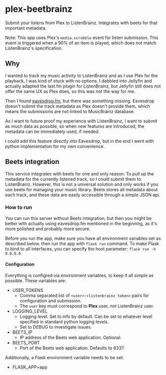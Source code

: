 # plex-beetbrainz
Submit your listens from Plex to ListenBrainz. Integrates with beets for that important metadata.

Note: This app uses Plex's `media.scrobble` event for listen submission.
This event is triggered when a 90% of an item is played, which does not match ListenBrainz's specification.

## Why
I wanted to track my music activity to ListenBrainz and as I use Plex for the playback,
I was kind of stuck with no options. I dabbled into Jellyfin and actually adapted the last.fm plugin for ListenBrainz,
but Jellyfin still does not offer the same UX as Plex does, so this was not the way for me.

Then I found [eavesdrop.fm](https://github.com/simonxciv/eavesdrop.fm), but there was something missing.
Eavesdrop doesn't submit the track metadata as Plex doesn't provide them, which means the submissions are not linked
to MusicBrainz database.

As I want to future proof my experience with ListenBrainz, I want to submit as much data as possible,
so when new features are introduced, the metadata can be immediately used, if needed.

I could add this feature directly into Eavesdrop, but in the end 
I went with python implementation for my own convenience.

## Beets integration
This service integrates with beets for one and only reason.
To pull up the metadata for the currently listened track, so I could submit them to ListenBrainz.
However, this is not a universal solution and only works if you use beets for managing your music library.
Beets stores all metadata about each track, and these data are easily accessible through a simple JSON api.

### How to run
You can run this server without Beets integration, but then you might be better with actually using eavesdrop.fm
mentioned in the beginning, as it's more polished and probably more secure.

Before you run the app, make sure you have all environment variables set as described below.
then run the app with `flask run` command.
To make Flask to bind to all interfaces, you can specify tho host parameter: `flask run -h 0.0.0.0`

#### Configuration
Everything is configred via environment variables, to keep it all simple as possible.
These variables are:
- USER_TOKENS
  - Comma separated list of `<user>:<listenbrainz token>` pairs for configuration and submission.
  - The `user` key must correspond to **Plex** user, not ListenBrainz user.
- LOGGING_LEVEL
  - Logging level. Set to info by default. Can be set to whatever level specified in standard python logging levels.
  - Set to DEBUG to investigate issues.
- BEETS_IP
  - IP address of the Beets web application. Optional.
- BEETS_PORT
  - Port of the Beets web application. Defaults to 8337.

Additionally, a Flask environment variable needs to be set:
- FLASK_APP=app
